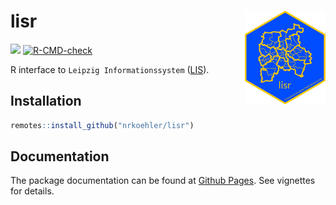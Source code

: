 
<!-- README.md is generated from README.Rmd. Please edit that file -->

# lisr <img src='man/figures/logo.png' align="right" height="150" />

<!-- badges: start -->

[![](https://img.shields.io/badge/devel%20version-0.1.7-blue.svg)](https://github.com/nrkoehler/lisr)
[![R-CMD-check](https://github.com/nrkoehler/lisr/actions/workflows/R-CMD-check.yaml/badge.svg)](https://github.com/nrkoehler/lisr/actions/workflows/R-CMD-check.yaml)
<!-- badges: end -->

R interface to `Leipzig Informationssystem`
([LIS](https://statistik.leipzig.de/statserv/servod.aspx)).

## Installation

``` r
remotes::install_github("nrkoehler/lisr")
```

## Documentation

The package documentation can be found at [Github
Pages](https://nrkoehler.github.io/lisr/). See vignettes for details.
